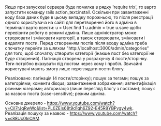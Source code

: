 Якщо при запускові сервера буде помилка в рядку 'require trix', то варто запустити команду rails action_text:install.
Оскільки при завантаженні коду база даних буде в цьому випадку порожньою, то після реєстрації одного користувача на сайті для перетворення його в адміна в терміналі варто ввести:
u = User.find 1
u.admin = true
u.save 
щоби перевірити роботу в режимі адміна.
Лише адміністратор може створювати і змінювати категорії, а також створювати, змінювати і видаляти пости. Перед створенням постів після входу адміна треба спочатку перейти за шляхом "http://localhost:3000/admin/categories" для того, щоб спочатку створити категорії (інакше пост без категорії не буде створений). Пагінація створена у розрахунку 4 пости/сторінку. Теги потрібно вказувати під постом через кому і пробіл. Звичайні користувачі мають змогу лише переглядати пости блогу.

Реалізовано:
пагінація (4 пости/сторінку);
пошук за тегами;
пошук за категоріями; 
коменти disqus; 
завантаження зображення; 
автентифікація різними юзерами; 
авторизація (лише перегляд блогу з постами); 
пошук за назвою поста (case-sensitive); 
режим адміна. 

Основне джерело - https://www.youtube.com/watch?v=CiI7rJqRwWc&list=PL0ZEIs68t9d1qh6Z92-E45R8YBPvgy4wk.  
Реалізація пошуку за назвою - https://www.youtube.com/watch?v=s88Uc0InOAM. 
